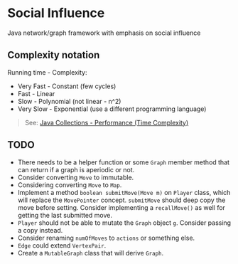 # Social Influence

Java network/graph framework with emphasis on social influence

## Complexity notation

Running time - Complexity:

* Very Fast - Constant (few cycles)
* Fast - Linear
* Slow - Polynomial (not linear - n^2)
* Very Slow - Exponential (use a different programming language)

> See: [Java Collections - Performance (Time Complexity)](http://infotechgems.blogspot.com/2011/11/java-collections-performance-time.html)

## TODO

- There needs to be a helper function or some `Graph` member method that can return if a graph is aperiodic or not.
- Consider converting `Move` to immutable.
- Considering converting `Move` to `Map`.
- Implement a method `boolean submitMove(Move m)` on `Player` class, which will replace the `MovePointer` concept. `submitMove` should deep copy the move before setting. Consider implementing a `recallMove()` as well for getting the last submitted move.
- `Player` should not be able to mutate the `Graph` object `g`. Consider passing a copy instead.
- Consider renaming `numOfMoves` to `actions` or something else.
- `Edge` could extend `VertexPair`.
- Create a `MutableGraph` class that will derive `Graph`. 